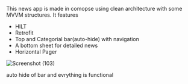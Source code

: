 This news app is made in comopse using clean architecture with some MVVM structures. 
It features
* HILT
* Retrofit
* Top and Categorial bar(auto-hide) with navigation
* A bottom sheet for detailed news
* Horizontal Pager

![Screenshot (103)](https://github.com/Vedantgosling/News_Application/assets/153468680/5d2b2a6b-15a0-4530-94c7-cb70f9790575)

auto hide of bar and evrything is functional
